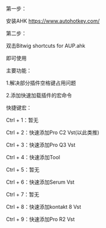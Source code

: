 第一步：

安装AHK    https://www.autohotkey.com/

第二步：

双击Bitwig shortcuts for AUP.ahk

即可使用



主要功能：

1.解决部分插件空格键占用问题

2.添加快速加载插件的宏命令



        
快捷键宏：

  Ctrl + 1：暂无

  Ctrl + 2：快速添加Pro C2 Vst(以此类推)

  Ctrl + 3：快速添加Pro Q3 Vst

  Ctrl + 4：快速添加Tool

  Ctrl + 5：暂无

  Ctrl + 6：快速添加Serum Vst

  Ctrl + 7：暂无

  Ctrl + 8：快速添加kontakt 8 Vst

  Ctrl + 9：快速添加Pro R2 Vst
